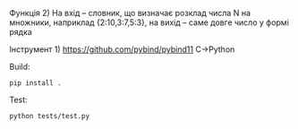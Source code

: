 Функція 2) На вхід – словник, що визначає розклад числа N на множники, наприклад {2:10,3:7,5:3}, на вихід – саме довге число у формі рядка

Інструмент 1) https://github.com/pybind/pybind11 C->Python

Build:
```
pip install .
```

Test:
```
python tests/test.py
```
